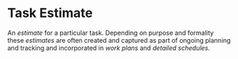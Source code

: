 # Task Estimate


An *estimate* for a particular task. Depending on purpose and formality
these *estimates* are often created and captured as part of ongoing
planning and tracking and incorporated in *work plans* and *detailed
schedules.*

